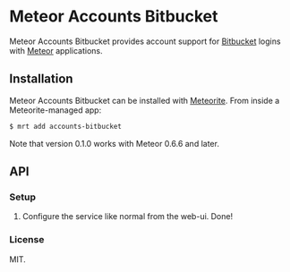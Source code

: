 # Meteor Accounts Bitbucket

Meteor Accounts Bitbucket provides account support for [Bitbucket](http://bitbucket.org/) logins with [Meteor](http://www.meteor.com/) applications.

## Installation

Meteor Accounts Bitbucket can be installed with [Meteorite](https://github.com/oortcloud/meteorite/). From inside a Meteorite-managed app:

``` sh
$ mrt add accounts-bitbucket
```

Note that version 0.1.0 works with Meteor 0.6.6 and later.

## API

### Setup

1. Configure the service like normal from the web-ui. Done!

### License

MIT.